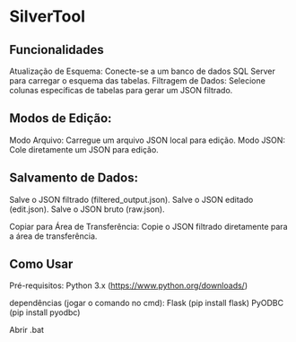 # SilverTool

## Funcionalidades
Atualização de Esquema: Conecte-se a um banco de dados SQL Server para carregar o esquema das tabelas.
Filtragem de Dados: Selecione colunas específicas de tabelas para gerar um JSON filtrado.

## Modos de Edição:
Modo Arquivo: Carregue um arquivo JSON local para edição.
Modo JSON: Cole diretamente um JSON para edição.

## Salvamento de Dados:
Salve o JSON filtrado (filtered_output.json).
Salve o JSON editado (edit.json).
Salve o JSON bruto (raw.json).

Copiar para Área de Transferência: Copie o JSON filtrado diretamente para a área de transferência.


## Como Usar
Pré-requisitos:
Python 3.x (https://www.python.org/downloads/)


dependências (jogar o comando no cmd):
Flask (pip install flask)
PyODBC (pip install pyodbc)


Abrir .bat
